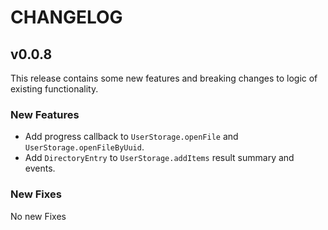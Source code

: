 # CHANGELOG

## v0.0.8

This release contains some new features and breaking changes to logic of existing functionality.

### New Features

- Add progress callback to `UserStorage.openFile` and `UserStorage.openFileByUuid`.
- Add `DirectoryEntry` to `UserStorage.addItems` result summary and events.


### New Fixes

No new Fixes
